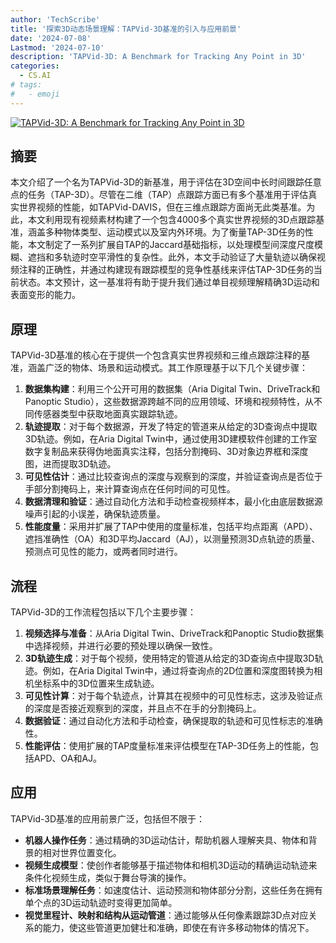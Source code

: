 ```yaml
---
author: 'TechScribe'
title: '探索3D动态场景理解：TAPVid-3D基准的引入与应用前景'
date: '2024-07-08'
Lastmod: '2024-07-10'
description: 'TAPVid-3D: A Benchmark for Tracking Any Point in 3D'
categories:
  - CS.AI
# tags:
#   - emoji
---
```


[![TAPVid-3D: A Benchmark for Tracking Any Point in 3D](https://arxiv-research-1301205113.cos.ap-guangzhou.myqcloud.com/images/2407.05921v1.pdf_0.jpg)](https://arxiv.org/abs/2407.05921v1)

## 摘要

本文介绍了一个名为TAPVid-3D的新基准，用于评估在3D空间中长时间跟踪任意点的任务（TAP-3D）。尽管在二维（TAP）点跟踪方面已有多个基准用于评估真实世界视频的性能，如TAPVid-DAVIS，但在三维点跟踪方面尚无此类基准。为此，本文利用现有视频素材构建了一个包含4000多个真实世界视频的3D点跟踪基准，涵盖多种物体类型、运动模式以及室内外环境。为了衡量TAP-3D任务的性能，本文制定了一系列扩展自TAP的Jaccard基础指标，以处理模型间深度尺度模糊、遮挡和多轨迹时空平滑性的复杂性。此外，本文手动验证了大量轨迹以确保视频注释的正确性，并通过构建现有跟踪模型的竞争性基线来评估TAP-3D任务的当前状态。本文预计，这一基准将有助于提升我们通过单目视频理解精确3D运动和表面变形的能力。<!--more-->

## 原理

TAPVid-3D基准的核心在于提供一个包含真实世界视频和三维点跟踪注释的基准，涵盖广泛的物体、场景和运动模式。其工作原理基于以下几个关键步骤：
1. **数据集构建**：利用三个公开可用的数据集（Aria Digital Twin、DriveTrack和Panoptic Studio），这些数据源跨越不同的应用领域、环境和视频特性，从不同传感器类型中获取地面真实跟踪轨迹。
2. **轨迹提取**：对于每个数据源，开发了特定的管道来从给定的3D查询点中提取3D轨迹。例如，在Aria Digital Twin中，通过使用3D建模软件创建的工作室数字复制品来获得伪地面真实注释，包括分割掩码、3D对象边界框和深度图，进而提取3D轨迹。
3. **可见性估计**：通过比较查询点的深度与观察到的深度，并验证查询点是否位于手部分割掩码上，来计算查询点在任何时间的可见性。
4. **数据清理和验证**：通过自动化方法和手动检查视频样本，最小化由底层数据源噪声引起的小误差，确保轨迹质量。
5. **性能度量**：采用并扩展了TAP中使用的度量标准，包括平均点距离（APD）、遮挡准确性（OA）和3D平均Jaccard（AJ），以测量预测3D点轨迹的质量、预测点可见性的能力，或两者同时进行。

## 流程

TAPVid-3D的工作流程包括以下几个主要步骤：
1. **视频选择与准备**：从Aria Digital Twin、DriveTrack和Panoptic Studio数据集中选择视频，并进行必要的预处理以确保一致性。
2. **3D轨迹生成**：对于每个视频，使用特定的管道从给定的3D查询点中提取3D轨迹。例如，在Aria Digital Twin中，通过将查询点的2D位置和深度图转换为相机坐标系中的3D位置来生成轨迹。
3. **可见性计算**：对于每个轨迹点，计算其在视频中的可见性标志，这涉及验证点的深度是否接近观察到的深度，并且点不在手的分割掩码上。
4. **数据验证**：通过自动化方法和手动检查，确保提取的轨迹和可见性标志的准确性。
5. **性能评估**：使用扩展的TAP度量标准来评估模型在TAP-3D任务上的性能，包括APD、OA和AJ。

## 应用

TAPVid-3D基准的应用前景广泛，包括但不限于：
- **机器人操作任务**：通过精确的3D运动估计，帮助机器人理解夹具、物体和背景的相对世界位置变化。
- **视频生成模型**：使创作者能够基于描述物体和相机3D运动的精确运动轨迹来条件化视频生成，类似于舞台导演的操作。
- **标准场景理解任务**：如速度估计、运动预测和物体部分分割，这些任务在拥有单个点的3D运动轨迹时变得更加简单。
- **视觉里程计、映射和结构从运动管道**：通过能够从任何像素跟踪3D点对应关系的能力，使这些管道更加健壮和准确，即使在有许多移动物体的情况下。